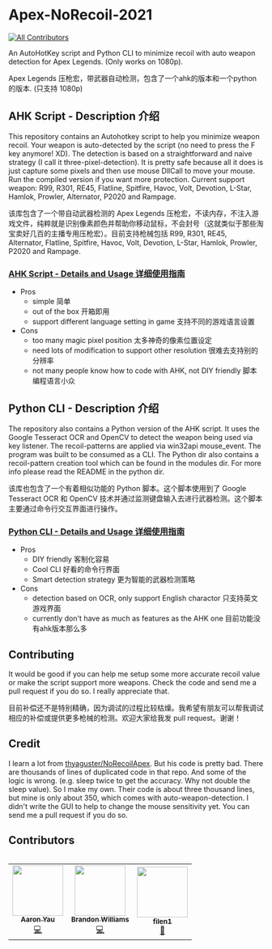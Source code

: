 # Apex-NoRecoil-2021
<!-- ALL-CONTRIBUTORS-BADGE:START - Do not remove or modify this section -->
[![All Contributors](https://img.shields.io/badge/all_contributors-3-orange.svg?style=flat-square)](#contributors-)
<!-- ALL-CONTRIBUTORS-BADGE:END -->
An AutoHotKey script and Python CLI to minimize recoil with auto weapon detection for Apex Legends. (Only works on 1080p). 

Apex Legends 压枪宏，带武器自动检测，包含了一个ahk的版本和一个python的版本. (只支持 1080p)

## AHK Script - Description 介绍
This repository contains an Autohotkey script to help you minimize weapon recoil. Your weapon is auto-detected by the script (no need to press the F key anymore! XD). The detection is based on a straightforward and naive strategy (I call it three-pixel-detection). It is pretty safe because all it does is just capture some pixels and then use mouse DllCall to move your mouse. Run the compiled version if you want more protection. Current support weapon: R99, R301, RE45, Flatline, Spitfire, Havoc, Volt, Devotion, L-Star, Hamlok, Prowler, Alternator, P2020 and Rampage.

该库包含了一个带自动武器检测的 Apex Legends 压枪宏，不读内存，不注入游戏文件，纯粹就是识别像素颜色并帮助你移动鼠标，不会封号（这就类似于那些淘宝卖好几百的主播专用压枪宏）。目前支持枪械包括 R99, R301, RE45, Alternator, Flatline, Spitfire, Havoc, Volt, Devotion, L-Star, Hamlok, Prowler, P2020 and Rampage.

### [AHK Script - Details and Usage 详细使用指南](https://github.com/mgsweet/Apex-NoRecoil-2021/tree/main/AHK)

- Pros
  - simple 简单
  - out of the box 开箱即用
  - support different language setting in game 支持不同的游戏语言设置
- Cons
  - too many magic pixel position 太多神奇的像素位置设定
  - need lots of modification to support other resolution 很难去支持别的分辨率
  - not many people know how to code with AHK, not DIY friendly 脚本编程语言小众

## Python CLI - Description 介绍
The repository also contains a Python version of the AHK script. It uses the Google Tesseract OCR and OpenCV to detect the weapon being used via key listener. The recoil-patterns are applied via win32api mouse_event. The program was built to be consumed as a CLI. The Python dir also contains a recoil-pattern creation tool which can be found in the modules dir. For more info please read the README in the python dir.

该库也包含了一个有着相似功能的 Python 脚本。这个脚本使用到了 Google Tesseract OCR 和 OpenCV 技术并通过监测键盘输入去进行武器检测。这个脚本主要通过命令行交互界面进行操作。

### [Python CLI - Details and Usage 详细使用指南](https://github.com/mgsweet/Apex-NoRecoil-2021/tree/main/python)

- Pros
  - DIY friendly 客制化容易
  - Cool CLI 好看的命令行界面
  - Smart detection strategy 更为智能的武器检测策略
- Cons
  - detection based on OCR, only support English charactor 只支持英文游戏界面
  - currently don't have as much as features as the AHK one 目前功能没有ahk版本那么多

## Contributing
It would be good if you can help me setup some more accurate recoil value or make the script support more weapons. Check the code and send me a pull request if you do so. I really appreciate that. 

目前补偿还不是特别精确，因为调试的过程比较枯燥。我希望有朋友可以帮我调试相应的补偿或提供更多枪械的检测。欢迎大家给我发 pull request。谢谢！

## Credit
I learn a lot from [thyaguster/NoRecoilApex](https://github.com/thyaguster/NoRecoilApex). But his code is pretty bad. There are thousands of lines of duplicated code in that repo. And some of the logic is wrong. (e.g. sleep twice to get the accuracy. Why not double the sleep value). So I make my own. Their code is about three thousand lines, but mine is only about 350, which comes with auto-weapon-detection. I didn't write the GUI to help to change the mouse sensitivity yet. You can send me a pull request if you do so.

## Contributors
<table>
  <tr>
<!-- ALL-CONTRIBUTORS-LIST:START - Do not remove or modify this section -->
<!-- prettier-ignore-start -->
<!-- markdownlint-disable -->
<table>
  <tr>
    <td align="center"><a href="http://mgsweet.com"><img src="https://avatars.githubusercontent.com/u/15327389?v=4?s=100" width="100px;" alt=""/><br /><sub><b>Aaron Yau</b></sub></a><br /><a href="https://github.com/mgsweet/Apex-NoRecoil-2021/commits?author=mgsweet" title="Code">💻</a></td>
    <td align="center"><a href="https://www.wemakeart.co.za"><img src="https://avatars.githubusercontent.com/u/21266436?v=4?s=100" width="100px;" alt=""/><br /><sub><b>Brandon Williams</b></sub></a><br /><a href="https://github.com/mgsweet/Apex-NoRecoil-2021/commits?author=krampus-nuggets" title="Code">💻</a></td>
    <td align="center"><a href="https://github.com/filen1"><img src="https://avatars.githubusercontent.com/u/88589472?v=4?s=100" width="100px;" alt=""/><br /><sub><b>filen1</b></sub></a><br /><a href="#data-filen1" title="Data">🔣</a></td>
  </tr>
</table>

<!-- markdownlint-restore -->
<!-- prettier-ignore-end -->

<!-- ALL-CONTRIBUTORS-LIST:END -->
</table>
